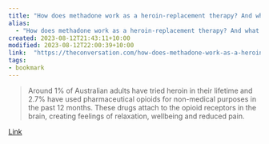 ```yaml
---
title: "How does methadone work as a heroin-replacement therapy? And what about the longer-acting buprenorphine?"
alias:
  - "How does methadone work as a heroin-replacement therapy? And what about the longer-acting buprenorphine?"
created: 2023-08-12T21:43:11+10:00
modified: 2023-08-12T22:00:39+10:00
link:  "https://theconversation.com/how-does-methadone-work-as-a-heroin-replacement-therapy-and-what-about-the-longer-acting-buprenorphine-189692"
tags:
- bookmark
---
```


> Around 1% of Australian adults have tried heroin in their lifetime and 2.7% have used pharmaceutical opioids for non-medical purposes in the past 12 months. These drugs attach to the opioid receptors in the brain, creating feelings of relaxation, wellbeing and reduced pain.

[Link](https://theconversation.com/how-does-methadone-work-as-a-heroin-replacement-therapy-and-what-about-the-longer-acting-buprenorphine-189692)
